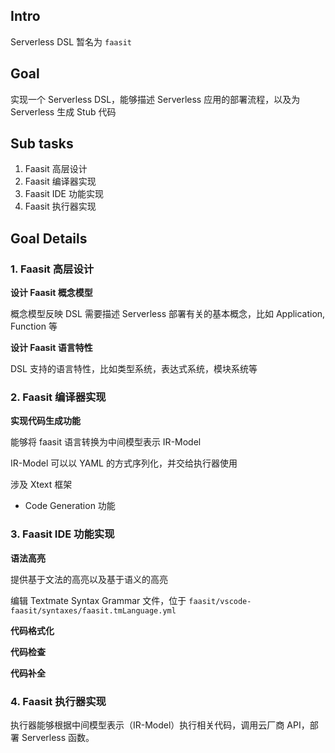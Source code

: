 ## Intro

Serverless DSL 暂名为 `faasit`

## Goal

实现一个 Serverless DSL，能够描述 Serverless 应用的部署流程，以及为 Serverless 生成 Stub 代码

## Sub tasks

1. Faasit 高层设计
2. Faasit 编译器实现
3. Faasit IDE 功能实现
4. Faasit 执行器实现

## Goal Details

### 1. Faasit 高层设计

**设计 Faasit 概念模型**

概念模型反映 DSL 需要描述 Serverless 部署有关的基本概念，比如 Application, Function 等

**设计 Faasit 语言特性**

DSL 支持的语言特性，比如类型系统，表达式系统，模块系统等

### 2. Faasit 编译器实现

**实现代码生成功能**

能够将 faasit 语言转换为中间模型表示 IR-Model

IR-Model 可以以 YAML 的方式序列化，并交给执行器使用

涉及 Xtext 框架

- Code Generation 功能

### 3. Faasit IDE 功能实现

**语法高亮**

提供基于文法的高亮以及基于语义的高亮

编辑 Textmate Syntax Grammar 文件，位于 `faasit/vscode-faasit/syntaxes/faasit.tmLanguage.yml`

**代码格式化**

**代码检查**

**代码补全**

### 4. Faasit 执行器实现

执行器能够根据中间模型表示（IR-Model）执行相关代码，调用云厂商 API，部署 Serverless 函数。
